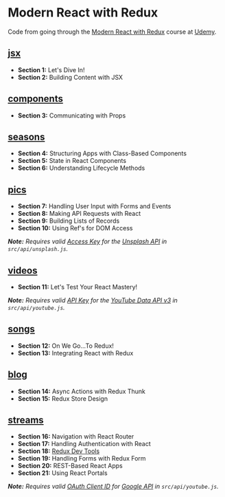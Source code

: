 # Modern React with Redux

Code from going through the [Modern React with Redux](https://www.udemy.com/react-redux/) course at [Udemy](https://www.udemy.com).

## [jsx](jsx)

- **Section 1:** Let's Dive In!
- **Section 2:** Building Content with JSX

## [components](components)

- **Section 3:** Communicating with Props

## [seasons](seasons)

- **Section 4:** Structuring Apps with Class-Based Components
- **Section 5:** State in React Components
- **Section 6:** Understanding Lifecycle Methods

## [pics](pics)

- **Section 7:** Handling User Input with Forms and Events
- **Section 8:** Making API Requests with React
- **Section 9:** Building Lists of Records
- **Section 10:** Using Ref's for DOM Access

_**Note:** Requires valid [Access Key](https://unsplash.com/oauth/applications) for the [Unsplash API](https://unsplash.com/developers) in `src/api/unsplash.js`._

## [videos](videos)

- **Section 11:** Let's Test Your React Mastery!

_**Note:** Requires valid [API Key](https://console.developers.google.com/apis/dashboard) for the [YouTube Data API v3](https://console.developers.google.com/apis/library/youtube.googleapis.com) in `src/api/youtube.js`._

## [songs](songs)

- **Section 12:** On We Go...To Redux!
- **Section 13:** Integrating React with Redux

## [blog](blog)

- **Section 14:** Async Actions with Redux Thunk
- **Section 15:** Redux Store Design

## [streams](streams)

- **Section 16:** Navigation with React Router
- **Section 17:** Handling Authentication with React
- **Section 18:** [Redux Dev Tools](https://github.com/zalmoxisus/redux-devtools-extension/#installation)
- **Section 19:** Handling Forms with Redux Form
- **Section 20:** REST-Based React Apps
- **Section 21:** Using React Portals

_**Note:** Requires valid [OAuth Client ID](https://console.developers.google.com/apis/dashboard) for [Google API](https://console.developers.google.com/apis/library/youtube.googleapis.com) in `src/api/youtube.js`._

